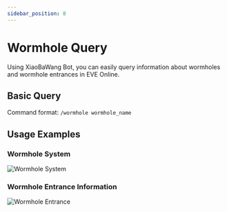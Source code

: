 ```yaml
---
sidebar_position: 8
---
```


# Wormhole Query

Using XiaoBaWang Bot, you can easily query information about wormholes and wormhole entrances in EVE Online.

## Basic Query

Command format: `/wormhole wormhole_name`

## Usage Examples

### Wormhole System

![Wormhole System](/img/features/wormhole/system.png)

### Wormhole Entrance Information

![Wormhole Entrance](/img/features/wormhole/wormhole.png)